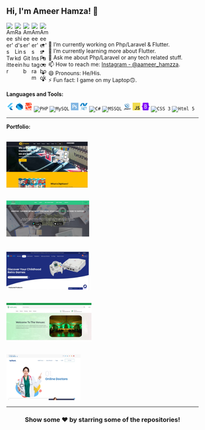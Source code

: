 ## Hi, I'm Ameer Hamza! 👋

<a href="https://twitter.com/ameerhamza006">
  <img align="left" alt="Ameeer's Twitter" width="22px" src="https://cdn.jsdelivr.net/npm/simple-icons@v3/icons/twitter.svg" />
</a>
<a href="https://linkedin.com/in/ameerhamza006">
  <img align="left" alt="Rashid's Linkdein" width="22px" src="https://cdn.jsdelivr.net/npm/simple-icons@v3/icons/linkedin.svg" />
</a>
<a href="https://github.com/ameerhamza006">
  <img align="left" alt="Ameeer's Github" width="22px" src="https://cdn.jsdelivr.net/npm/simple-icons@v3/icons/github.svg" />
</a>

<a href="https://instagram.com/aameer_hamzza/">
  <img align="left" alt="Ameeer's Instagram" width="22px" src="https://cdn.jsdelivr.net/npm/simple-icons@v3/icons/instagram.svg" />
</a>
<a href="https://www.facebook.com/ameerhamza006/">
  <img align="left" alt="Ameeer's Facebook" width="22px" src="https://cdn.jsdelivr.net/npm/simple-icons@v3/icons/facebook.svg" />
</a>

<br/>
<br/>

- 🔭 I’m currently working on Php/Laravel & Flutter.
- 🌱 I’m currently learning more about Flutter.
- 💬 Ask me about Php/Laravel or any tech related stuff.
- 📫 How to reach me: [Instagram - @aameer_hamzza](https://instagram.com/aameer_hamzza/).
- 😄 Pronouns: He/His.
- ⚡ Fun fact: I game on my Laptop🙃.



**Languages and Tools:**  

<code><img height="20" title="Flutter" src="https://raw.githubusercontent.com/github/explore/80688e429a7d4ef2fca1e82350fe8e3517d3494d/topics/flutter/flutter.png"></code>
<code><img height="20" title="Dart" src="https://raw.githubusercontent.com/github/explore/80688e429a7d4ef2fca1e82350fe8e3517d3494d/topics/dart/dart.png"></code>
<code><img height="20" title="Laravel 8" src="https://raw.githubusercontent.com/devicons/devicon/00f02ef57fb7601fd1ddcc2fe6fe670fef3ae3e4/icons/laravel/laravel-plain-wordmark.svg"></code>
<code><img height="20" title="PHP" src="https://raw.githubusercontent.com/abranhe/programming-languages-logos/master/src/php/php.png"></code> 
<code><img height="20" title="MySQL" src="https://pngimg.com/uploads/mysql/mysql_PNG6.png"></code>
<code><img height="20" title="Photoshop" src="https://raw.githubusercontent.com/devicons/devicon/00f02ef57fb7601fd1ddcc2fe6fe670fef3ae3e4/icons/photoshop/photoshop-plain.svg"></code>
<code><img height="20" title="Asp.Net/MVC" src="https://raw.githubusercontent.com/devicons/devicon/00f02ef57fb7601fd1ddcc2fe6fe670fef3ae3e4/icons/dot-net/dot-net-plain-wordmark.svg"></code>
<code><img height="20" title="C#" src="https://raw.githubusercontent.com/abranhe/programming-languages-logos/master/src/csharp/csharp.png"></code>
<code><img height="20" title="MSSQL" src="https://w7.pngwing.com/pngs/286/519/png-transparent-microsoft-azure-sql-database-microsoft-sql-server-azure-sql-data-warehouse-logo-text-logo-microsoft-azure.png"></code>
<code><img height="20" title="Jquery" src="https://raw.githubusercontent.com/devicons/devicon/00f02ef57fb7601fd1ddcc2fe6fe670fef3ae3e4/icons/jquery/jquery-original-wordmark.svg"></code>
<code><img height="20" title="Javascript" src="https://raw.githubusercontent.com/github/explore/80688e429a7d4ef2fca1e82350fe8e3517d3494d/topics/javascript/javascript.png"></code> 
<code><img height="20" title="Bootstrap 4" src="https://raw.githubusercontent.com/devicons/devicon/00f02ef57fb7601fd1ddcc2fe6fe670fef3ae3e4/icons/bootstrap/bootstrap-original.svg"></code>
<code><img height="20" title="CSS 3" src="https://raw.githubusercontent.com/abranhe/programming-languages-logos/master/src/css/css.png"></code>
<code><img height="20" title="Html 5" src="https://raw.githubusercontent.com/abranhe/programming-languages-logos/master/src/html/html.png"></code>

<hr>

**Portfolio:**  

<code><a href="https://digitixers.baxkit.com/"> <img height="120" title="Digitizing Website + ERP System" src="https://raw.githubusercontent.com/ameerhamza006/ameerhamza006/main/porfolio/digi.png"></a></code>

<code><a href="https://subset.silver-ox.com/"> <img height="100" title="Co-Working Website + Mobile Api" src="https://raw.githubusercontent.com/ameerhamza006/ameerhamza006/main/porfolio/subset.JPG"></a></code>

<code><a href="https://check.silver-ox.com/"> <img height="100" title="Ecommerce Website" src="https://raw.githubusercontent.com/ameerhamza006/ameerhamza006/main/porfolio/retro.JPG"></a></code>

<code><a href="http://venuec.citizenexpress.pk/"> <img height="100" title="Venuuec Website + Mobile Api" src="https://raw.githubusercontent.com/ameerhamza006/ameerhamza006/main/porfolio/venuce.JPG"></a></code>

<code><a href="http://docter.beautipe.com/"> <img height="120" title="Doctor Website " src="https://raw.githubusercontent.com/ameerhamza006/ameerhamza006/main/porfolio/doctor.JPG"></a></code>


<center>
<hr>

<div align="center">

### Show some ❤️ by starring some of the repositories!

</div>
